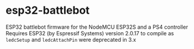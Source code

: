 # esp32-battlebot
ESP32 battlebot firmware for the NodeMCU ESP32S and a PS4 controller
Requires ESP32 (by Espressif Systems) version 2.0.17 to compile as `ledcSetup` and `ledcAttachPin` were deprecated in 3.x